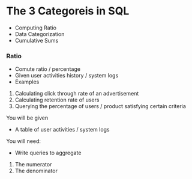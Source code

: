 # The 3 Categoreis in SQL 
- Computing Ratio
- Data Categorization
- Cumulative Sums

### Ratio 
- Comute ratio / percentage
- Given user activities history / system logs
- Examples
1) Calculating click through rate of an advertisement
2) Calculating retention rate of users
3) Querying the percentage of users / product satisfying certain criteria

You will be given
- A table of user activities / system logs

You will need:
- Write queries to aggregate
1) The numerator
2) The denominator
